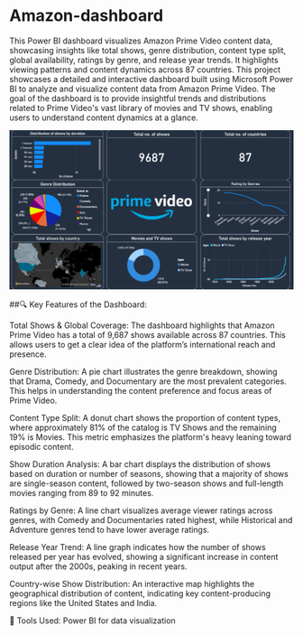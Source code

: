 # Amazon-dashboard
This Power BI dashboard visualizes Amazon Prime Video content data, showcasing insights like total shows, genre distribution, content type split, global availability, ratings by genre, and release year trends. It highlights viewing patterns and content dynamics across 87 countries.
This project showcases a detailed and interactive dashboard built using Microsoft Power BI to analyze and visualize content data from Amazon Prime Video. The goal of the dashboard is to provide insightful trends and distributions related to Prime Video's vast library of movies and TV shows, enabling users to understand content dynamics at a glance.

![Dashboard Screenshot](https://github.com/Anurag-Deb/Amazon-dashboard/blob/main/Screenshot%202025-06-06%20141003.png?raw=true)

##🔍 Key Features of the Dashboard:

Total Shows & Global Coverage:
The dashboard highlights that Amazon Prime Video has a total of 9,687 shows available across 87 countries. This allows users to get a clear idea of the platform’s international reach and presence.

Genre Distribution:
A pie chart illustrates the genre breakdown, showing that Drama, Comedy, and Documentary are the most prevalent categories. This helps in understanding the content preference and focus areas of Prime Video.

Content Type Split:
A donut chart shows the proportion of content types, where approximately 81% of the catalog is TV Shows and the remaining 19% is Movies. This metric emphasizes the platform's heavy leaning toward episodic content.

Show Duration Analysis:
A bar chart displays the distribution of shows based on duration or number of seasons, showing that a majority of shows are single-season content, followed by two-season shows and full-length movies ranging from 89 to 92 minutes.

Ratings by Genre:
A line chart visualizes average viewer ratings across genres, with Comedy and Documentaries rated highest, while Historical and Adventure genres tend to have lower average ratings.

Release Year Trend:
A line graph indicates how the number of shows released per year has evolved, showing a significant increase in content output after the 2000s, peaking in recent years.

Country-wise Show Distribution:
An interactive map highlights the geographical distribution of content, indicating key content-producing regions like the United States and India.

📁 Tools Used:
Power BI for data visualization
